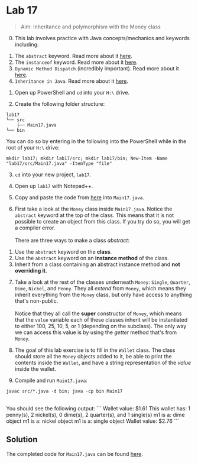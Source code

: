 # Lab 17

> Aim: Inheritance and polymorphism with the Money class

0. This lab involves practice with Java concepts/mechanics and keywords including:<br>
1) The `abstract` keyword. Read more about it [here](https://www.geeksforgeeks.org/abstract-keyword-in-java/).<br>
2) The `instanceof` keyword. Read more about it [here](https://www.geeksforgeeks.org/java-instanceof-and-its-applications/).<br>
3) `Dynamic Method Dispatch` (incredibly important). Read more about it [here](https://www.geeksforgeeks.org/dynamic-method-dispatch-runtime-polymorphism-java/).<br>
4) `Inheritance in Java`. Read more about it [here](https://www.geeksforgeeks.org/inheritance-in-java/).

1. Open up PowerShell and `cd` into your `H:\` drive.

2. Create the following folder structure:
```
lab17
└── src
    ├── Main17.java
└── bin
```
You can do so by entering in the following into the PowerShell while in the root of your `H:\` drive:
```
mkdir lab17; mkdir lab17/src; mkdir lab17/bin; New-Item -Name "lab17/src/Main17.java" -ItemType "file"
```

3. `cd` into your new project, `lab17`.

4. Open up `lab17` with Notepad++.

5. Copy and paste the code from <a href="/Misc/TODO/Main17.java" target="_blank">here</a> into `Main17.java`.

6. First take a look at the `Money` class inside `Main17.java`. Notice the `abstract` keyword at the top of the class. This means that it is not possible to create an object from this class. If you try do so, you will get a compiler error. 
<br><br>
There are three ways to make a class *abstract*:<br>
1) Use the `abstract` keyword on the **class**.<br>
2) Use the `abstract` keyword on an **instance method** of the class.<br> 
3) Inherit from a class containing an abstract instance method and **not overriding it**.

7. Take a look at the rest of the classes underneath `Money`: `Single`, `Quarter`, `Dime`, `Nickel`, and `Penny`. They all *extend* from `Money`, which means they inherit everything from the `Money` class, but only have access to anything that's non-public.<br><br>
Notice that they all call the **super** constructor of `Money`, which means that the `value` variable each of these classes inherit will be instantiated to either 100, 25, 10, 5, or 1 (depending on the subclass). The only way we can access this value is by using the *getter* method that's from `Money`.

8. The goal of this lab exercise is to fill in the `Wallet` class. The class should store all the `Money` objects added to it, be able to print the contents inside the `Wallet`, and have a string representation of the *value* inside the wallet.

9. Compile and run `Main17.java`:
```
javac src/*.java -d bin; java -cp bin Main17
```
<br>
You should see the following output:
```
Wallet value: $1.61
This wallet has: 1 penny(s), 2 nickel(s), 0 dime(s), 2 quarter(s), and 1 single(s)
m1 is a: dime object
m1 is a: nickel object
m1 is a: single object
Wallet value: $2.76
```

## Solution
The completed code for `Main17.java` can be found <a href="/Misc/Solutions/Main17.java" target="_blank">here</a>.
